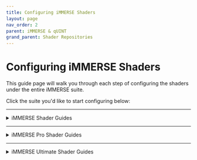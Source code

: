 ```yaml
---
title: Configuring iMMERSE Shaders
layout: page
nav_order: 2
parent: iMMERSE & qUINT
grand_parent: Shader Repositories
---
```


# Configuring iMMERSE Shaders

This guide page will walk you through each step of configuring the shaders under the entire iMMERSE suite.

Click the suite you'd like to start configuring below:

---

<details markdown="block" class="details-tree">
<summary>iMMERSE Shader Guides</summary>

This dropdown will serve as a guide for setting up and configuring specific shaders within the standard iMMERSE shader suite!

<details markdown="block" class="details-tree">
<summary>iMMERSE Anti Aliasing</summary>

iMMERSE Anti-Aliasing is a robust iteration of SMAA offering up to twice the performance of the original shader depending on your settings!

---

### Understanding the Basic Parameters of  iMMERSE Anti Aliasing:

* Edge Detection Type - Different options given to the user in order to allow for customability in what type of edge detection is used. (Best being `Color edge detection (max)`)

* Enable Predicated Thresholding - Allows for iMMERSE Anti Alaiasing to utilize the depth buffer to better calculate edges that often get missed by the edge detection methods. (Best being enabled)

* SMAA_USE_EXTENDED_EDGE_DETECTION - This preprocessor for iMMERSE Anti Aliasing extends the color detection range of SMAA, allowing for increased detection of edges. (Usable Values: 0/1)

<details markdown="block" class="details-tree">
<summary>Configuring iMMERSE Anti Aliasing with Depth (Best Output)</summary>

# Configuring iMMERSE Anti Aliasing for Best Output with Depth

1. Select the option `View edges` for the parameter `Debug Output` -  This will allow you to see all of the edges that iMMERSE Anti Aliasing is able to detect, and will allow us to better see the changes that the shader is able to make!

    ![Debug Output Preview](./images/immerse/smaa_debug_edges_preview.png)

2. Select the option `Color edge detection (max)` for `Edge Detection Type` - This option is the best soltuion for getting the most amount of edges within iMMERSE Anti Aliasing.

    However, other options can be chosen if desired.

    ![Color Edge Detection(Max) Preview](./images/immerse/smaa_color_edge_detection_max_argument.png)

3. Check the option for `Enable Predicated Thresholding` - With this selected, you should notice a large decrease of edges that are being detected, this is normal, do not panic. 

   We will be configuring other parameters in order to get more of those edges back into view!

    ![Enable Predicated Thresholding Debug Output Preview](./images/immerse/smaa_debug_edges_depth_preview.png)

4. Reduce `Edge Detection Threshold` and `Depth Edge Detection Threshold` parameters to the lowest value that they can go.

    This will increase the amount of edges that you see, other parameters will be configured in order to detect more edges later on.

    ![Reducing Edge Detection Threshold and Depth Edge Detection Threshold Parameter Preview](./images/immerse/smaa_reduce_edt_and_dedt.png)

5. Reduce `Predication Threshold` as low as it can go - If you already have this set to default values, the parameter will likely not change much within your scene.

    Keep in mind that this parameter will not do anything if you do not have depth access within your game!

    ![Reducing Predication Threshold Parameter Preview](./images/immerse/smaa_reduce_pt.png)

6. Increase `Predication Strength` just enough to the point where you notice no extra changes within the scene. 

    This will increase the depth predication strength in order to grab more edges that are noticble in depth, but not by the edge detection method.

    Keep in mind that this parameter also will not do anything if you do not have depth access within your game!

    * Good `Predication Strength` value debug output:

    ![Good](./images/immerse/smaa_debug_edge_prediction_good_strength_preview.png)

    * Poor `Predication Strength` value debug output:

    ![Not Good](./images/immerse/smaa_debug_edge_prediction_bad_strength_preview.png)

7. Reduce `Predication Scale` as far as you can go without picking up noise from textures.

    * Good `Predication Scale` value debug output:

    ![Good](./images/immerse/smaa_debug_edge_pred_scale_good.png)

    * Poor `Predication Scale` value debug output:
  
    ![Not Good](./images/immerse/smaa_debug_edge_pred_scale_bad.png)

8. If performance is permitting in your game and system, max out:

    * `Max Search Steps`

    * `Max Search Steps Diagonal`

    * `Corner Rounding`

    If performance is an issue, you can reduce these down to whatever value pleases your framerate choice.

---

From this point forward you should notice a decrease in shimmer and bright aliasing within your game. 

Please know that this will not take away all of your aliasing issues, but it can be enough to give you that extra smoothing to edges!

  * SMAA Enabled:

  ![Enabled](./images/immerse/smaa_enabled_preview.png)

  * SMAA Disabled:

  ![Disabled](./images/immerse/smaa_disabled_preview.png)


You can now disable `Debug Output` and continue to the game as usual!

</details>

---

<details markdown="block" class="details-tree">
<summary>Configuring iMMERSE Anti Aliasing without Depth</summary>

# Configuring iMMERSE Anti Aliasing for Best Output Without Depth

1. Select the option `View edges` for the parameter `Debug Output` -  This will allow you to see all of the edges that iMMERSE Anti Aliasing is able to detect, and will allow us to better see the changes that the shader is able to make!

    ![Debug Output Preview](./images/immerse/smaa_debug_edges_preview.png)

2. Select the option `Color edge detection (max)` for `Edge Detection Type` - This option is the best soltuion for getting the most amount of edges within iMMERSE Anti Aliasing.

    However, other options can be chosen if desired.

    ![Color Edge Detection(Max) Preview](./images/immerse/smaa_color_edge_detection_max_argument.png)

3. 

</details>

</details>

</details>

---

<details markdown="block" class="details-tree">
<summary>iMMERSE Pro Shader Guides</summary>

This portion will serve as a guide for setting up and configuring specific shaders within the iMMERSE Pro shader suite!

<details markdown="block" class="details-tree">
<summary>iMMERSE Pro Clarity</summary>

Clarity is a shader that allows you to enhance texture and imaged details by adjusting the image's local contrast.

This allows you to add a soft glow or sharp, gritty textures to your game without the standard issues of haloing or noise.

Below is our guide on how to utilize Clarity to your advantage, and what you should look out for in order to get the best image possible!

<details markdown="block" class="details-tree">
<summary>Adding Details | No Depth Separation</summary>

Since Clarity is a local contrasting sharpener, you can easily get more precieved quality or "Clartiy" out of your game's textures, this guide will go over how to do so without destroying your image all together without using depth separation!


---

### Step 1: Enable the Shader

Simply check the shader `iMMERSE Pro Clarity [MartysMods_CLARITY.fx]` in the `Home` tab of ReShade.

![Check Clarity Shader](./images/immerse/immerse_clarity_enable.png)

This will activate Clarity and give you the arguments at the bottom to change.

![Show User Clarity Options with Defaults](./images/immerse/show_user_clarity_arguments.png)

---

### Step 2: Configure `Texture Intensity` for Increased Perception and Clarity

To configure `Texture Intensity` for increased perception and clarity in the scene, move the slider to the right.

This does not take much.<br>
You will notice that textures end up popping out more, and the contrast of the overall scene will increase.

However, do not go extremely overboard with this effect, as it can damage the game author's original envision for the game!

Example of the base game:

![Clarity Texture Intensity Base Game Image](./images/immerse/clarity_base_game_image.png)

Example of a properly configured `Texture Intensity`:

![Clarity Texture Intensity Properly Configured](./images/immerse/clarity_properly_configured.png)

Example of a poorly configured `Texture Intensity`:

![Clarity Texture Intensity Poorly Configured](./images/immerse/clarity_poorly_configured.png)

Once you have configured this argument to your liking, you might notice that the scene is slightly darker than it should be - this is where `Local Contrast Intensity` will come into play!

---

### Step 3: Configure `Local Contrast Intensity` to Remove Some Contrast

In order to remove some contrast from the image, while still keeping the benifits that iMMERSE Pro Clarity has to offer, you can configure the `Local Contrast Intensity` argument!

This argument is touchy, so it only needs a little bit.

You are going to want to match the original game world's contrast with this, so that when you flick iMMERSE Pro Clarty on and off, you would see no difference in the white and black points!

Moving this slider to the right, will increase the local contrast intensity giving the image a brighter feeling, while moving it to the left and give you a darker feel.

Example of the base game:

![Clarity Local Contrast Base Game Image](./images/immerse/clarity_base_game_image.png)

Example of a properly configured `Local Contrast Intensity`:

![Clarity Local Contrast Properly Configured](./images/immerse/clarity_properly_configured.png)

Example of a poorly configured `Local Contrast Intensity`:

![Clarity Local Contrast Poorly Configured](./images/immerse/clarity_local_contrast_poorly_configured.png)

If you get results that are close to the original game, with the added benifits of increased texture resolve/quality - you have set up Clarity without any depth separation properly!

</details>

</details>

</details>

---

<details markdown="block" class="details-tree">
<summary>iMMERSE Ultimate Shader Guides</summary>

Coming Soon >:)

</details